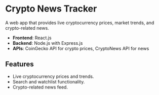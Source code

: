 # Crypto News Tracker

A web app that provides live cryptocurrency prices, market trends, and crypto-related news.  
- **Frontend**: React.js  
- **Backend**: Node.js with Express.js  
- **APIs**: CoinGecko API for crypto prices, CryptoNews API for news  

## Features
- Live cryptocurrency prices and trends.
- Search and watchlist functionality.
- Crypto-related news feed.
